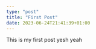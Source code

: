 ```yaml
---
type: "post"
title: "First Post"
date: 2023-06-24T21:41:39+01:00
---
```


This is my first post yesh
yeah